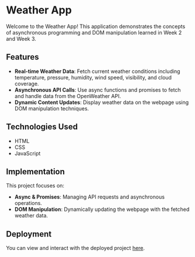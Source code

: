 # Weather App

Welcome to the Weather App! This application demonstrates the concepts of asynchronous programming and DOM manipulation learned in Week 2 and Week 3.

## Features

- **Real-time Weather Data**: Fetch current weather conditions including temperature, pressure, humidity, wind speed, visibility, and cloud coverage.
- **Asynchronous API Calls**: Use async functions and promises to fetch and handle data from the OpenWeather API.
- **Dynamic Content Updates**: Display weather data on the webpage using DOM manipulation techniques.

## Technologies Used

- HTML
- CSS
- JavaScript

## Implementation

This project focuses on:

- **Async & Promises**: Managing API requests and asynchronous operations.
- **DOM Manipulation**: Dynamically updating the webpage with the fetched weather data.

## Deployment

You can view and interact with the deployed project [here](your-deployment-link).
